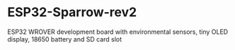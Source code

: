 # ESP32-Sparrow-rev2
ESP32 WROVER development board with environmental sensors, tiny OLED display, 18650 battery and SD card slot 
